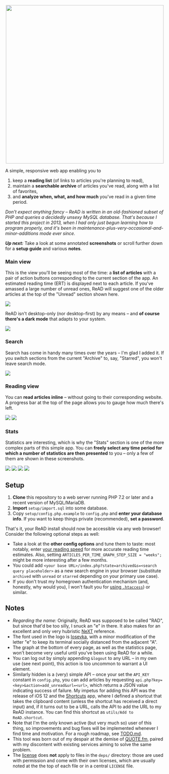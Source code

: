 <p align="center"><img src="https://github.com/doersino/ReAD/raw/master/imgs/logo-readme.png" width="500"></p>

A simple, responsive web app enabling you to

1. keep a **reading list** (of links to articles you're planning to read),
2. maintain a **searchable archive** of articles you've read, along with a list of favorites,
3. and **analyze when, what, and how much** you've read in a given time period.

*Don't expect anything fancy – ReAD is written in an old-fashioned subset of PHP and queries a decidedly unsexy MySQL database. That's because I started this project in 2013, when I had only just begun learning how to program properly, and it's been in maintenance-plus-very-occasional-and-minor-additions mode ever since.*

***Up next:*** Take a look at some annotated **screenshots** or scroll further down for a **setup guide** and various **notes**.


### Main view

This is the view you'll be seeing most of the time: a **list of articles** with a pair of action buttons corresponding to the current section of the app. An estimated reading time (ERT) is displayed next to each article. If you've amassed a large number of unread ones, ReAD will suggest one of the older articles at the top of the "Unread" section shown here.

![](imgs/screenshot-desktop-1-unread.jpg)

ReAD isn't desktop-only (nor desktop-first) by any means – and **of course there's a dark mode** that adapts to your system.

![](imgs/screenshot-mobile.jpg)


### Search

Search has come in handy many times over the years – I'm glad I added it. If you switch sections from the current "Archive" to, say, "Starred", you won't leave search mode.

![](imgs/screenshot-desktop-2-search.jpg)

### Reading view

You can **read articles inline** – without going to their corresponding website. A progress bar at the top of the page allows you to gauge how much there's left.

![](imgs/screenshot-desktop-3-view.jpg)
![](imgs/screenshot-desktop-4-view-scrolled.jpg)

### Stats

Statistics are interesting, which is why the "Stats" section is one of the more complex parts of this simple app. You can **freely select any time period for which a number of statistics are then presented** to you – only a few of them are shown in these screenshots.

![](imgs/screenshot-desktop-5-stats-overview.jpg)
![](imgs/screenshot-desktop-6-stats-ert.jpg)
![](imgs/screenshot-desktop-7-stats-addedarchived.jpg)
![](imgs/screenshot-desktop-8-stats-punchcard.jpg)

<!-- Screenshots as of October 1, 2020. -->


## Setup

1. **Clone** this repository to a web server running PHP 7.2 or later and a recent version of MySQL/MariaDB.
2. **Import** `setup/import.sql` into some database.
3. Copy `setup/config.php.example` to `config.php` and **enter your database info**. If you want to keep things private (recommended), **set a password**.

That's it, your ReAD install should now be accessible via any web browser! Consider the following optional steps as well:

* Take a look at the **other config options** and tune them to taste: most notably, enter [your reading speed](http://www.readingsoft.com) for more accurate reading time estimates. Also, setting `ARTICLES_PER_TIME_GRAPH_STEP_SIZE = "weeks";` might be more interesting after a few months.
* You could add `<your base URL>/index.php?state=archived&s=<search query placeholder>` as a new search engine in your browser (substitute `archived` with `unread` or `starred` depending on your primary use case).
* If you don't trust my homegrown authentication mechanism (and, honestly, why would you), I won't fault you for [using `.htaccess`](http://stackoverflow.com/a/5229803)) or similar.


## Notes

* *Regarding the name:* Originally, ReAD was supposed to be called "RAD", but since that'd be too silly, I snuck an "e" in there. It also makes for an excellent and only very hubristic [NeXT](https://en.wikipedia.org/wiki/NeXT) reference.
* The font used in the logo is [Iosevka](https://github.com/be5invis/Iosevka), with a minor modification of the letter "e" to keep its terminal socially distanced from the adjacent "A".
* The graph at the bottom of every page, as well as the statistics page, won't become very useful until you've been using ReAD for a while.
* You can log out by simply appending `&logout` to any URL – in my own use (see next point), this action is too uncommon to warrant a UI element.
* Similarly hidden is a (very) simple API – once your set the `API_KEY` constant in `config.php`, you can add articles by requesting `api.php?key=<key>&action=add_unread&url=<url>`, which returns a JSON value indicating success of failure. My impetus for adding this API was the release of iOS 12 and the [Shortcuts](https://itunes.apple.com/us/app/shortcuts/id915249334) app, where I defined a shortcut that takes the clipboard content (unless the shortcut has received a direct input) and, if it turns out to be a URL, calls the API to add the URL to my ReAD instance. You can find this shortcut as `utils/Add to ReAD.shortcut`.
* Note that I'm the only known active (but very much so) user of this thing, so improvements and bug fixes will be implemented whenever I find time and motivation. For a rough roadmap, see [TODO.md](https://github.com/doersino/ReAD/blob/master/TODO.md).
* This tool was born out of my despair at the demise of [QUOTE.fm](https://vimeo.com/44251833), paired with my discontent with existing services aiming to solve the same problem.
* The [license](https://github.com/doersino/ReAD/blob/master/LICENSE) does **not** apply to files in the `deps/` directory: those are used with permission and come with their own licenses, which are usually noted at the the top of each file or in a central `LICENSE` file.
